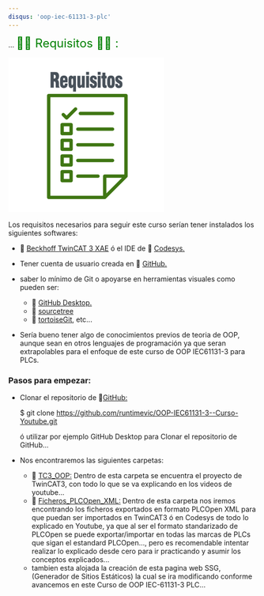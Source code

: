 ```yaml
---
disqus: 'oop-iec-61131-3-plc'
---
```


...
<span style="color:green"><font size="5">
👨‍🎓 Requisitos 👩‍🎓 :
</font></span>

![requisitos](../imagenes/requisitos.png)

Los requisitos necesarios para seguir este curso serían tener instalados los siguientes softwares:

- 🔗 [Beckhoff TwinCAT 3 XAE](https://www.beckhoff.com/en-en/products/automation/twincat/texxxx-twincat-3-engineering/te1000.html) ó el IDE de 🔗 [Codesys.](https://store.codesys.com/de/)
- Tener cuenta de usuario creada en 🔗 [GitHub.](https://github.com/)
- saber lo mínimo de Git o apoyarse en herramientas visuales como pueden ser:

    - 🔗 [GitHub Desktop.](https://desktop.github.com/)
    - 🔗 [sourcetree](https://www.sourcetreeapp.com/)
    - 🔗 [tortoiseGit](https://tortoisegit.org/), etc...
- Sería bueno tener algo de conocimientos previos de teoria de OOP, aunque sean en otros lenguajes de programación ya que seran extrapolables para el enfoque de este curso de OOP IEC61131-3 para PLCs.

### Pasos para empezar:
- Clonar el repositorio de 🔗[GitHub:](https://github.com/runtimevic/OOP-IEC61131-3--Curso-Youtube.git)
        
    $ git clone https://github.com/runtimevic/OOP-IEC61131-3--Curso-Youtube.git

    ó utilizar por ejemplo GitHub Desktop para Clonar el repositorio de GitHub...

- Nos encontraremos las siguientes carpetas:
    - 🔗 [TC3_OOP:](https://github.com/runtimevic/OOP-IEC61131-3--Curso-Youtube/tree/master/TC3_OOP) Dentro de esta carpeta se encuentra el proyecto de TwinCAT3, con todo lo que se va explicando en los videos de youtube...
    - 🔗 [Ficheros_PLCOpen_XML:](https://github.com/runtimevic/OOP-IEC61131-3--Curso-Youtube/tree/master/Ficheros_PLCOpen_XML) Dentro de esta carpeta nos iremos encontrando los ficheros exportados en formato PLCOpen XML para que puedan ser importados en TwinCAT3 ó en Codesys de todo lo explicado en Youtube, ya que al ser el formato standarizado de PLCOpen se puede exportar/importar en todas las marcas de PLCs que sigan el estandard PLCOpen..., pero es recomendable intentar realizar lo explicado desde cero para ir practicando y asumir los conceptos explicados...
    - tambien esta alojada la creación de esta pagina web SSG, (Generador de Sitios Estáticos) la cual se ira modificando conforme avancemos en este Curso de OOP IEC-61131-3 PLC...